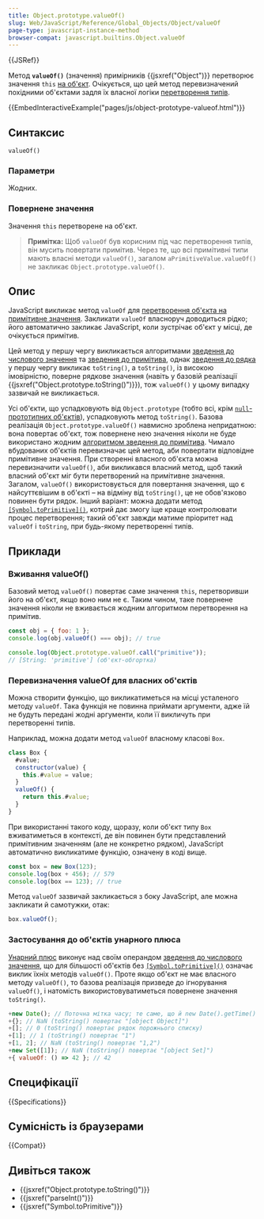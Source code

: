 ```yaml
---
title: Object.prototype.valueOf()
slug: Web/JavaScript/Reference/Global_Objects/Object/valueOf
page-type: javascript-instance-method
browser-compat: javascript.builtins.Object.valueOf
---
```


{{JSRef}}

Метод **`valueOf()`** (значення) примірників {{jsxref("Object")}} перетворює значення `this` [на об'єкт](/uk/docs/Web/JavaScript/Reference/Global_Objects/Object#zvedennia-do-obiekta). Очікується, що цей метод перевизначений похідними об'єктами задля їх власної логіки [перетворення типів](/uk/docs/Web/JavaScript/Data_structures#zvedennia-typiv).

{{EmbedInteractiveExample("pages/js/object-prototype-valueof.html")}}

## Синтаксис

```js-nolint
valueOf()
```

### Параметри

Жодних.

### Повернене значення

Значення `this` перетворене на об'єкт.

> **Примітка:** Щоб `valueOf` був корисним під час перетворення типів, він мусить повертати примітив. Через те, що всі примітивні типи мають власні методи `valueOf()`, загалом `aPrimitiveValue.valueOf()` не закликає `Object.prototype.valueOf()`.

## Опис

JavaScript викликає метод `valueOf` для [перетворення об'єкта на примітивне значення](/uk/docs/Web/JavaScript/Data_structures#zvedennia-typiv). Закликати `valueOf` власноруч доводиться рідко; його автоматично закликає JavaScript, коли зустрічає об'єкт у місці, де очікується примітив.

Цей метод у першу чергу викликається алгоритмами [зведення до числового значення](/uk/docs/Web/JavaScript/Data_structures#zvedennia-do-chysla) та [зведення до примітива](/uk/docs/Web/JavaScript/Data_structures#zvedennia-do-prymityva), однак [зведення до рядка](/uk/docs/Web/JavaScript/Reference/Global_Objects/String#zvedennia-do-riadka) у першу чергу викликає `toString()`, а `toString()`, із високою імовірністю, поверне рядкове значення (навіть у базовій реалізації {{jsxref("Object.prototype.toString()")}}), тож `valueOf()` у цьому випадку зазвичай не викликається.

Усі об'єкти, що успадковують від `Object.prototype` (тобто всі, крім [`null`-прототипних об'єктів](/uk/docs/Web/JavaScript/Reference/Global_Objects/Object#null-prototypni-obiekty)), успадковують метод `toString()`. Базова реалізація `Object.prototype.valueOf()` навмисно зроблена непридатною: вона повертає об'єкт, тож повернене нею значення ніколи не буде використано жодним [алгоритмом зведення до примітива](/uk/docs/Web/JavaScript/Data_structures#zvedennia-typiv). Чимало вбудованих об'єктів перевизначає цей метод, аби повертати відповідне примітивне значення. При створенні власного об'єкта можна перевизначити `valueOf()`, аби викликався власний метод, щоб такий власний об'єкт міг бути перетворений на примітивне значення. Загалом, `valueOf()` використовується для повертання значення, що є найсуттєвішим в об'єкті – на відміну від `toString()`, це не обов'язково повинен бути рядок. Інший варіант: можна додати метод [`[Symbol.toPrimitive]()`](/uk/docs/Web/JavaScript/Reference/Global_Objects/Symbol/toPrimitive), котрий дає змогу іще краще контролювати процес перетворення; такий об'єкт завжди матиме пріоритет над `valueOf` і `toString`, при будь-якому перетворенні типів.

## Приклади

### Вживання valueOf()

Базовий метод `valueOf()` повертає саме значення `this`, перетворивши його на об'єкт, якщо воно ним не є. Таким чином, таке повернене значення ніколи не вживається жодним алгоритмом перетворення на примітив.

```js
const obj = { foo: 1 };
console.log(obj.valueOf() === obj); // true

console.log(Object.prototype.valueOf.call("primitive"));
// [String: 'primitive'] (об'єкт-обгортка)
```

### Перевизначення valueOf для власних об'єктів

Можна створити функцію, що викликатиметься на місці усталеного методу `valueOf`. Така функція не повинна приймати аргументи, адже їй не будуть передані жодні аргументи, коли її викличуть при перетворенні типів.

Наприклад, можна додати метод `valueOf` власному класові `Box`.

```js
class Box {
  #value;
  constructor(value) {
    this.#value = value;
  }
  valueOf() {
    return this.#value;
  }
}
```

При використанні такого коду, щоразу, коли об'єкт типу `Box` вживатиметься в контексті, де він повинен бути представлений примітивним значенням (але не конкретно рядком), JavaScript автоматично викликатиме функцію, означену в коді вище.

```js
const box = new Box(123);
console.log(box + 456); // 579
console.log(box == 123); // true
```

Метод `valueOf` зазвичай закликається з боку JavaScript, але можна закликати й самотужки, отак:

```js
box.valueOf();
```

### Застосування до об'єктів унарного плюса

[Унарний плюс](/uk/docs/Web/JavaScript/Reference/Operators/Unary_plus) виконує над своїм операндом [зведення до числового значення](/uk/docs/Web/JavaScript/Reference/Global_Objects/Number#zvedennia-do-chysla), що для більшості об'єктів без [`[Symbol.toPrimitive]()`](/uk/docs/Web/JavaScript/Reference/Global_Objects/Symbol/toPrimitive) означає виклик їхніх методів `valueOf()`. Проте якщо об'єкт не має власного методу `valueOf()`, то базова реалізація призведе до ігнорування `valueOf()`, і натомість використовуватиметься повернене значення `toString()`.

```js
+new Date(); // Поточна мітка часу; те саме, що й new Date().getTime()
+{}; // NaN (toString() повертає "[object Object]")
+[]; // 0 (toString() повертає рядок порожнього списку)
+[1]; // 1 (toString() повертає "1")
+[1, 2]; // NaN (toString() повертає "1,2")
+new Set([1]); // NaN (toString() повертає "[object Set]")
+{ valueOf: () => 42 }; // 42
```

## Специфікації

{{Specifications}}

## Сумісність із браузерами

{{Compat}}

## Дивіться також

- {{jsxref("Object.prototype.toString()")}}
- {{jsxref("parseInt()")}}
- {{jsxref("Symbol.toPrimitive")}}

